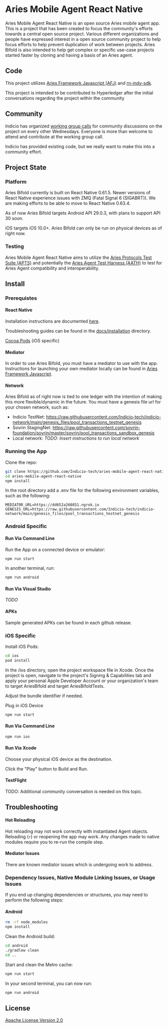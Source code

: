 # Aries Mobile Agent React Native
Aries Mobile Agent React Native is an open source Aries mobile agent app. This is a project that has been created to focus the community's efforts towards a central open source project. Various different organizations and people have expressed interest in a open source community project to help focus efforts to help prevent duplication of work between projects. Aries Bifold is also intended to help get complex or specific use-case projects started faster by cloning and having a basis of an Aries agent.

## Code
This project utilizes [Aries Framework Javascript (AFJ)](https://github.com/hyperledger/aries-framework-javascript) and [rn-indy-sdk](https://github.com/AbsaOSS/rn-indy-sdk).

This project is intended to be contributed to Hyperledger after the initial conversations regarding the project within the community

## Community
Indicio has organized [working group calls](https://wiki.hyperledger.org/display/ARIES/Aries+Bifold+User+Group+Meetings) for community discussions on the project on every other Wednesdays. 
Everyone is more than welcome to attend and contribute at the working group call.

Indicio has provided existing code, but we really want to make this into a community effort.

## Project State
### Platform

Aries Bifold currently is built on React Native 0.61.5. Newer versions of React Native experience issues with ZMQ (Fatal Signal 6 (SIGABRT)). We are making efforts to be able to move to React Native 0.63.4.

As of now Aries Bifold targets Android API 29.0.3, with plans to support API 30 soon. 

iOS targets iOS 10.0+. Aries Bifold can only be run on physical devices as of right now.

### Testing
Aries Mobile Agent React Native aims to utilize the [Aries Protocols Test Suite (APTS)](https://github.com/hyperledger/aries-protocol-test-suite) and potentially the [Aries Agent Test Harness (AATH)](https://github.com/hyperledger/aries-agent-test-harness) to test for Aries Agent compatibility and interoperability.

## Install

### Prerequistes

#### React Native
Installation instructions are documented [here](https://reactnative.dev/docs/environment-setup).

Troubleshooting guides can be found in the [docs/installation](./docs/INSTALLATION.md) directory. 

[Cocoa Pods](https://cocoapods.org/) (iOS specific) 

#### Mediator 
In order to use Aries Bifold, you must have a mediator to use with the app. Instructions for launching your own mediator locally can be found in [Aries Framework Javascript](https://github.com/hyperledger/aries-framework-javascript#starting-mediator-agents).

#### Network
Aries Bifold as of right now is tied to one ledger with the intention of making this more flexible/dynamic in the future. You must have a genesis file url for your chosen network, such as:
* Indicio TestNet: https://raw.githubusercontent.com/Indicio-tech/indicio-network/main/genesis_files/pool_transactions_testnet_genesis
* Sovrin StagingNet: https://raw.githubusercontent.com/sovrin-foundation/sovrin/master/sovrin/pool_transactions_sandbox_genesis
* Local network: _TODO: Insert instructions to run local network_

### Running the App
Clone the repo:
```sh
git clone https://github.com/Indicio-tech/aries-mobile-agent-react-native
cd aries-mobile-agent-react-native
npm install 
```

In the root directory add a .env file for the following environment variables, such as the following:
```
MEDIATOR_URL=https://dd652a260851.ngrok.io
GENESIS_URL=https://raw.githubusercontent.com/Indicio-tech/indicio-network/main/genesis_files/pool_transactions_testnet_genesis
```

### Android Specific
#### Run Via Command Line

Run the App on a connected device or emulator:
```sh
npm run start
```
In another terminal, run:
```sh
npm run android
```

#### Run Via Visual Studio
_TODO_

#### APKs
Sample generated APKs can be found in each github release.

### iOS Specific
Install iOS Pods:
```sh
cd ios
pod install
```

In the /ios directory, open the project workspace file in Xcode. 
Once the project is open, navigate to the project's Signing & Capabilities tab and apply your personal Apple Developer Account or your organization's team to target AriesBifold and target AriesBifoldTests. 

Adjust the bundle identifier if needed.

Plug in iOS Device

```sh
npm run start
```

#### Run Via Command Line
```sh
npm run ios
```

#### Run Via Xcode
Choose your physical iOS device as the destination.

Click the "Play" button to Build and Run.

#### TestFlight
TODO: Additional community conversation is needed on this topic.

## Troubleshooting

#### Hot Reloading
Hot reloading may not work correctly with instantiated Agent objects. Reloading (`r`) or reopening the app may work. Any changes made to native modules require you to re-run the compile step.

#### Mediator Issues
There are known mediator issues which is undergoing work to address.

### Dependency Issues, Native Module Linking Issues, or Usage Issues
If you end up changing dependencies or structures, you may need to perform the following steps:

#### Android

```sh
rm -rf node_modules
npm install
```

Clean the Android build:
```sh
cd android
./gradlew clean
cd ..
```

Start and clean the Metro cache:
```sh
npm run start
```

In your second terminal, you can now run:
```sh
npm run android
```

## License
[Apache License Version 2.0](./LICENSE)
